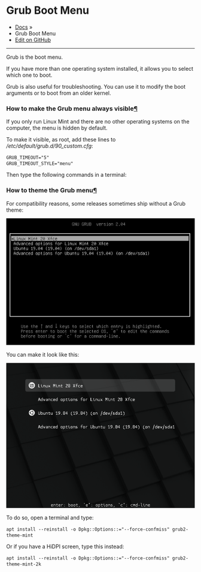 # Grub Boot Menu

* [Docs](broken-reference) »
* Grub Boot Menu
* [Edit on GitHub](https://github.com/linuxmint/doc-user-guide/blob/master/docs/grub.rst)

***

Grub is the boot menu.

If you have more than one operating system installed, it allows you to select which one to boot.

Grub is also useful for troubleshooting. You can use it to modify the boot arguments or to boot from an older kernel.

### How to make the Grub menu always visible[¶](broken-reference)

If you only run Linux Mint and there are no other operating systems on the computer, the menu is hidden by default.

To make it visible, as root, add these lines to _/etc/default/grub.d/90\_custom.cfg_:

```
GRUB_TIMEOUT="5"
GRUB_TIMEOUT_STYLE="menu"
```

Then type the following commands in a terminal:

### How to theme the Grub menu[¶](broken-reference)

For compatibility reasons, some releases sometimes ship without a Grub theme:

![\_images/grub.png](../../../.gitbook/assets/grub.png)

You can make it look like this:

![\_images/grub2-theme-mint.png](<../../../.gitbook/assets/grub2 theme mint.png>)

To do so, open a terminal and type:

```
apt install --reinstall -o Dpkg::Options::="--force-confmiss" grub2-theme-mint
```

Or if you have a HiDPI screen, type this instead:

```
apt install --reinstall -o Dpkg::Options::="--force-confmiss" grub2-theme-mint-2k
```
